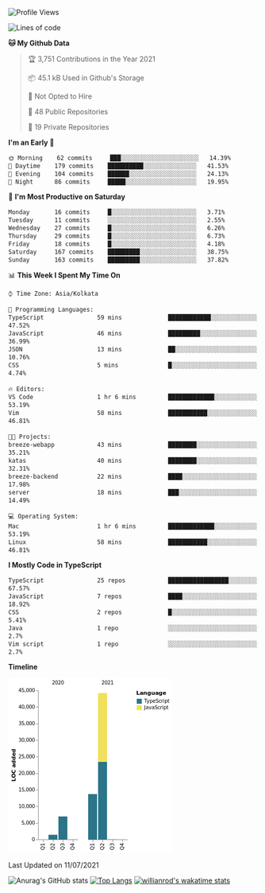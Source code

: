 <!--START_SECTION:waka-->
![Profile Views](http://img.shields.io/badge/Profile%20Views-1-blue)

![Lines of code](https://img.shields.io/badge/From%20Hello%20World%20I%27ve%20Written-66336%20lines%20of%20code-blue)

**🐱 My Github Data** 

> 🏆 3,751 Contributions in the Year 2021
 > 
> 📦 45.1 kB Used in Github's Storage 
 > 
> 🚫 Not Opted to Hire
 > 
> 📜 48 Public Repositories 
 > 
> 🔑 19 Private Repositories  
 > 
**I'm an Early 🐤** 

```text
🌞 Morning    62 commits     ███░░░░░░░░░░░░░░░░░░░░░░   14.39% 
🌆 Daytime    179 commits    ██████████░░░░░░░░░░░░░░░   41.53% 
🌃 Evening    104 commits    ██████░░░░░░░░░░░░░░░░░░░   24.13% 
🌙 Night      86 commits     █████░░░░░░░░░░░░░░░░░░░░   19.95%

```
📅 **I'm Most Productive on Saturday** 

```text
Monday       16 commits     █░░░░░░░░░░░░░░░░░░░░░░░░   3.71% 
Tuesday      11 commits     ░░░░░░░░░░░░░░░░░░░░░░░░░   2.55% 
Wednesday    27 commits     █░░░░░░░░░░░░░░░░░░░░░░░░   6.26% 
Thursday     29 commits     █░░░░░░░░░░░░░░░░░░░░░░░░   6.73% 
Friday       18 commits     █░░░░░░░░░░░░░░░░░░░░░░░░   4.18% 
Saturday     167 commits    █████████░░░░░░░░░░░░░░░░   38.75% 
Sunday       163 commits    █████████░░░░░░░░░░░░░░░░   37.82%

```


📊 **This Week I Spent My Time On** 

```text
⌚︎ Time Zone: Asia/Kolkata

💬 Programming Languages: 
TypeScript               59 mins             ████████████░░░░░░░░░░░░░   47.52% 
JavaScript               46 mins             █████████░░░░░░░░░░░░░░░░   36.99% 
JSON                     13 mins             ██░░░░░░░░░░░░░░░░░░░░░░░   10.76% 
CSS                      5 mins              █░░░░░░░░░░░░░░░░░░░░░░░░   4.74%

🔥 Editors: 
VS Code                  1 hr 6 mins         █████████████░░░░░░░░░░░░   53.19% 
Vim                      58 mins             ███████████░░░░░░░░░░░░░░   46.81%

🐱‍💻 Projects: 
breeze-webapp            43 mins             ████████░░░░░░░░░░░░░░░░░   35.21% 
katas                    40 mins             ████████░░░░░░░░░░░░░░░░░   32.31% 
breeze-backend           22 mins             ████░░░░░░░░░░░░░░░░░░░░░   17.98% 
server                   18 mins             ███░░░░░░░░░░░░░░░░░░░░░░   14.49%

💻 Operating System: 
Mac                      1 hr 6 mins         █████████████░░░░░░░░░░░░   53.19% 
Linux                    58 mins             ███████████░░░░░░░░░░░░░░   46.81%

```

**I Mostly Code in TypeScript** 

```text
TypeScript               25 repos            █████████████████░░░░░░░░   67.57% 
JavaScript               7 repos             ████░░░░░░░░░░░░░░░░░░░░░   18.92% 
CSS                      2 repos             █░░░░░░░░░░░░░░░░░░░░░░░░   5.41% 
Java                     1 repo              ░░░░░░░░░░░░░░░░░░░░░░░░░   2.7% 
Vim script               1 repo              ░░░░░░░░░░░░░░░░░░░░░░░░░   2.7%

```


**Timeline**

![Chart not found](https://raw.githubusercontent.com/wise-introvert/wise-introvert/master/charts/bar_graph.png) 


 Last Updated on 11/07/2021
<!--END_SECTION:waka-->
![Anurag's GitHub stats](https://github-readme-stats.vercel.app/api?username=wise-introvert&count_private=true&show_icons=true)
[![Top Langs](https://github-readme-stats.vercel.app/api/top-langs/?username=wise-introvert&langs_count=10)](https://github.com/anuraghazra/github-readme-stats)
[![willianrod's wakatime stats](https://github-readme-stats.vercel.app/api/wakatime?username=wiseintrovert)](https://github.com/anuraghazra/github-readme-stats)
